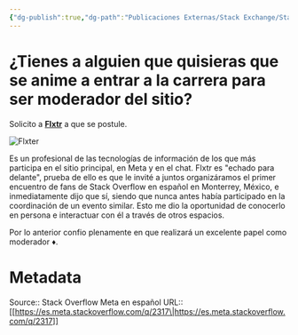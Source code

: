 ```yaml
---
{"dg-publish":true,"dg-path":"Publicaciones Externas/Stack Exchange/Stack Overflow en español/Stack Overflow en español Meta/es.meta.stackoverflow.com-2317.md","permalink":"/publicaciones-externas/stack-exchange/stack-overflow-en-espanol/stack-overflow-en-espanol-meta/es-meta-stackoverflow-com-2317/","title":"¿Tienes a alguien que quisieras que se anime a entrar a la carrera para ser moderador del sitio?","hide":true,"noteIcon":"default","created":"2024-04-03T12:49:10.763-06:00","updated":"2024-04-05T16:44:01.627-06:00"}
---
```


# ¿Tienes a alguien que quisieras que se anime a entrar a la carrera para ser moderador del sitio?

Solicito a [**Flxtr**][1] a que se postule.

![Flxter](https://es.stackoverflow.com/users/flair/16841.png)

Es un profesional de las tecnologías de información de los que más participa en el sitio principal, en Meta y en el chat. Flxtr es "echado para delante", prueba de ello es que le invité a juntos organizáramos el primer encuentro de fans de Stack Overflow en español en Monterrey, México, e inmediatamente dijo que sí, siendo que nunca antes había participado en la coordinación de un evento similar. Esto me dio la oportunidad de conocerlo en persona e interactuar con él a través de otros espacios. 

Por lo anterior confio plenamente en que realizará un excelente papel como moderador ♦.

  [1]: https://es.stackoverflow.com/users/16841/flxtr

# Metadata
Source:: Stack Overflow Meta en español
URL:: [[https://es.meta.stackoverflow.com/q/2317\|https://es.meta.stackoverflow.com/q/2317]]

